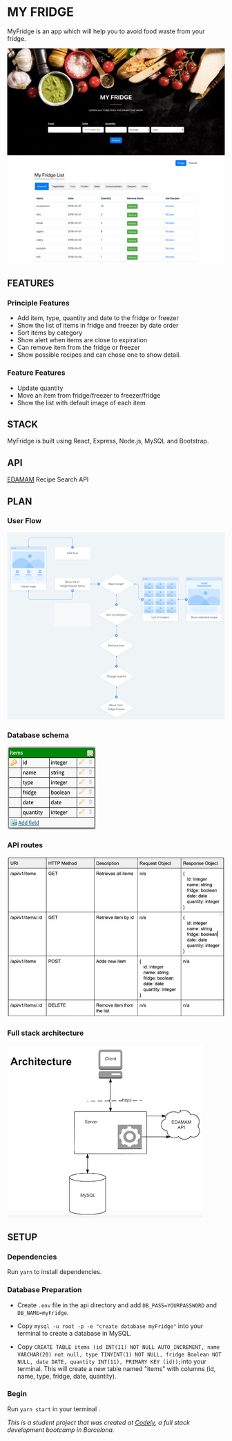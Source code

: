 # MY FRIDGE
MyFridge is an app which will help you to avoid food waste from your fridge.

![Image of App](readme/MyFridgeScreenshot.png)


## FEATURES
  ### Principle Features
  - Add item, type, quantity and date to the fridge or freezer
  - Show the list of items in fridge and freezer by date order
  - Sort items by category
  - Show alert when items are close to expiration
  - Can remove item from the fridge or freezer
  - Show possible recipes and can chose one to show detail.

  ### Feature Features
  - Update quantity
  - Move an item from fridge/freezer to freezer/fridge
  - Show the list with default image of each item


## STACK
MyFridge is built using React, Express, Node.js, MySQL and Bootstrap.


## API
[EDAMAM](https://developer.edamam.com/edamam-docs-recipe-api) Recipe Search API


## PLAN
  ### User Flow
  
   ![Image of userFlow](readme/userFlow.png)
  
  ### Database schema
  
   ![Image of Database](readme/Database.png)

  ### API routes
  
   ![Image of Routes](readme/APIRoutes.png)
  
  ### Full stack architecture
  
   ![Image of architecture](readme/architecture.png)


## SETUP

### Dependencies
Run `yarn` to install dependencies.

### Database Preparation
- Create `.env` file in the api directory and add `DB_PASS=YOURPASSWORD` and `DB_NAME=myFridge`.

- Copy `mysql -u root -p -e "create database myFridge"` into your terminal to create a database in MySQL.

- Copy `CREATE TABLE items (id INT(11) NOT NULL AUTO_INCREMENT, name VARCHAR(20) not null, type TINYINT(1) NOT NULL, fridge Boolean NOT NULL, date DATE, quantity INT(11), PRIMARY KEY (id));`into your terminal. This will create a new table named "items" with columns (id, name, type, fridge, date, quantity).

### Begin
Run `yarn start` in your terminal .


_This is a student project that was created at [Codely](http://codely.tech), a full stack development bootcamp in Barcelona._

